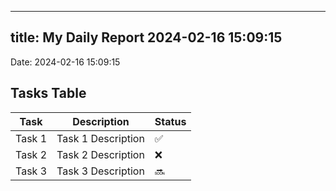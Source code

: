 
---
title: My Daily Report 2024-02-16 15:09:15
---

Date: 2024-02-16 15:09:15

## Tasks Table

| Task | Description | Status |
|------|-------------|--------|
| Task 1 | Task 1 Description | ✅ |
| Task 2 | Task 2 Description | ❌ |
| Task 3 | Task 3 Description | 🔜 |
